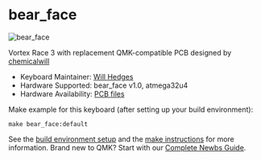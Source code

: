 # bear_face

![bear_face](https://i.imgur.com/hJxyJII.png)

Vortex Race 3 with replacement QMK-compatible PCB designed by [chemicalwill](https://github.com/chemicalwill)

* Keyboard Maintainer: [Will Hedges](https://github.com/chemicalwill)
* Hardware Supported: bear_face v1.0, atmega32u4
* Hardware Availability: [PCB files](https://github.com/chemicalwill/bear_face)

Make example for this keyboard (after setting up your build environment):

    make bear_face:default

See the [build environment setup](https://docs.qmk.fm/#/getting_started_build_tools) and the [make instructions](https://docs.qmk.fm/#/getting_started_make_guide) for more information. Brand new to QMK? Start with our [Complete Newbs Guide](https://docs.qmk.fm/#/newbs).
